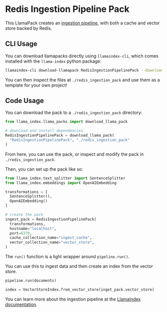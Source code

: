 # Redis Ingestion Pipeline Pack

This LlamaPack creates an [ingestion pipeline](https://docs.llamaindex.ai/en/stable/module_guides/loading/ingestion_pipeline/root.html), with both a cache and vector store backed by Redis.

## CLI Usage

You can download llamapacks directly using `llamaindex-cli`, which comes installed with the `llama-index` python package:

```bash
llamaindex-cli download-llamapack RedisIngestionPipelinePack --download-dir ./redis_ingestion_pack
```

You can then inspect the files at `./redis_ingestion_pack` and use them as a template for your own project!

## Code Usage

You can download the pack to a `./redis_ingestion_pack` directory:

```python
from llama_index.llama_packs import download_llama_pack

# download and install dependencies
RedisIngestionPipelinePack = download_llama_pack(
  "RedisIngestionPipelinePack", "./redis_ingestion_pack"
)
```

From here, you can use the pack, or inspect and modify the pack in `./redis_ingestion_pack`.

Then, you can set up the pack like so:

```python
from llama_index.text_splitter import SentenceSplitter
from llama_index.embeddings import OpenAIEmbedding

transformations = [
  SentenceSplitter(),
  OpenAIEmbedding()
]

# create the pack
ingest_pack = RedisIngestionPipelinePack(
  transformations,
  hostname="localhost",
  port=6379,
  cache_collection_name="ingest_cache",
  vector_collection_name="vector_store",
)
```

The `run()` function is a light wrapper around `pipeline.run()`. 

You can use this to ingest data and then create an index from the vector store.

```python
pipeline.run(documents)

index = VectorStoreIndex.from_vector_store(inget_pack.vector_store)
```

You can learn more about the ingestion pipeline at the [LlamaIndex documentation](https://docs.llamaindex.ai/en/stable/module_guides/loading/ingestion_pipeline/root.html).